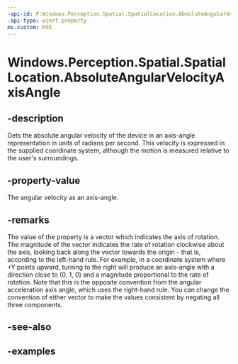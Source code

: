 ```yaml
---
-api-id: P:Windows.Perception.Spatial.SpatialLocation.AbsoluteAngularVelocityAxisAngle
-api-type: winrt property
ms.custom: RS5
---
```


<!-- Property syntax.
public Vector3 AbsoluteAngularVelocityAxisAngle { get; }
-->

# Windows.Perception.Spatial.SpatialLocation.AbsoluteAngularVelocityAxisAngle

## -description
Gets the absolute angular velocity of the device in an axis-angle representation in units of radians per second. This velocity is expressed in the supplied coordinate system, although the motion is measured relative to the user's surroundings.

## -property-value
The angular velocity as an axis-angle.

## -remarks
The value of the property is a vector which indicates the axis of rotation. The magnitude of the vector indicates the rate of rotation clockwise about the axis, looking back along the vector towards the origin - that is, according to the left-hand rule. For example, in a coordinate system where +Y points upward, turning to the right will produce an axis-angle with a direction close to (0, 1, 0) and a magnitude proportional to the rate of rotation. Note that this is the opposite convention from the angular acceleration axis angle, which uses the right-hand rule. You can change the convention of either vector to make the values consistent by negating all three components.

## -see-also

## -examples

